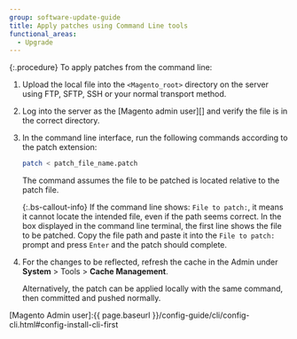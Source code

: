 ```yaml
---
group: software-update-guide
title: Apply patches using Command Line tools
functional_areas:
  - Upgrade
---
```


{:.procedure}
To apply patches from the command line:

1. Upload the local file into the `<Magento_root>` directory on the server using FTP, SFTP, SSH or your normal transport method.
1. Log into the server as the [Magento admin user][] and verify the file is in the correct directory.
1. In the command line interface, run the following commands according to the patch extension:

   ```bash
   patch < patch_file_name.patch
   ```

   The command assumes the file to be patched is located relative to the patch file.

    {:.bs-callout-info}
   If the command line shows: `File to patch:`, it means it cannot locate the intended file, even if the path seems correct. In the box displayed in the command line terminal, the first line shows the file to be patched. Copy the file path and paste it into the `File to patch:` prompt and press `Enter` and the patch should complete.

1. For the changes to be reflected, refresh the cache in the Admin under **System** > Tools > **Cache Management**.

   Alternatively, the patch can be applied locally with the same command, then committed and pushed normally.

<!-- Link Definitions -->

[Magento Admin user]:{{ page.baseurl }}/config-guide/cli/config-cli.html#config-install-cli-first

